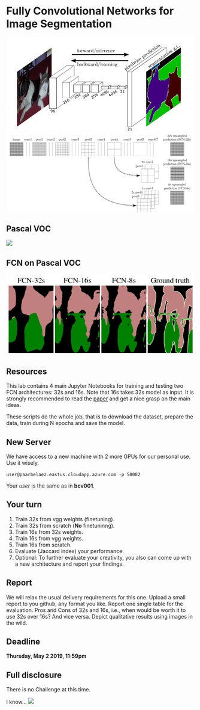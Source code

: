 # Fully Convolutional Networks for Image Segmentation

![](imgs/1.png)
![](imgs/2.png)

## Pascal VOC

![](https://www.researchgate.net/profile/Marco_San_Biagio/publication/271834295/figure/fig7/AS:613891893628956@1523374641887/Example-images-from-Pascal-VOC-2007-dataset.ppm)

## FCN on Pascal VOC
![](imgs/3.png)

## Resources
This lab contains 4 main Jupyter Notebooks for training and testing two FCN architectures: 32s and 16s. Note that 16s takes 32s model as input. It is strongly recommended to read the [paper](https://people.eecs.berkeley.edu/~jonlong/long_shelhamer_fcn.pdf) and get a nice grasp on the main ideas.

These scripts do the whole job, that is to download the dataset, prepare the data, train during N epochs and save the model. 

## New Server

We have access to a new machine with 2 more GPUs for our personal use. Use it wisely. 

```
user@paarbelaez.eastus.cloudapp.azure.com -p 50002
```

Your *user* is the same as in **bcv001**. 

## Your turn

1. Train 32s from vgg weights (finetuning).
2. Train 32s from scratch (**No** finetuninng). 
3. Train 16s from 32s weights.
4. Train 16s from vgg weights.
5. Train 16s from scratch.
6. Evaluate (Jaccard index) your performance.
7. Optional: To further evaluate your creativity, you also can come up with a new architecture and report your findings. 

## Report
We will relax the usual delivery requirements for this one. Upload a small report to you github, any format you like. Report one single table for the evaluation. Pros and Cons of 32s and 16s, i.e., when would be worth it to use 32s over 16s? And vice versa. Depict qualitative results using images in the wild.

## Deadline
**Thursday, May 2 2019, 11:59pm**

## Full disclosure
There is no Challenge at this time. 

I know...
![](https://media3.giphy.com/media/d2lcHJTG5Tscg/200.gif)